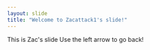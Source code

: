 ```yaml
---
layout: slide
title: "Welcome to Zacattack1's slide!"
---
```

This is Zac's slide
Use the left arrow to go back!
